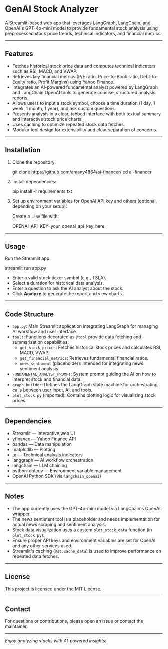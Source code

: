 # GenAI Stock Analyzer

A Streamlit-based web app that leverages LangGraph, LangChain, and OpenAI's GPT-4o-mini model to provide fundamental stock analysis using preprocessed stock price trends, technical indicators, and financial metrics.

---

## Features

- Fetches historical stock price data and computes technical indicators such as RSI, MACD, and VWAP.
- Retrieves key financial metrics (P/E ratio, Price-to-Book ratio, Debt-to-Equity ratio, Profit Margins) using Yahoo Finance.
- Integrates an AI-powered fundamental analyst powered by LangGraph and LangChain OpenAI tools to generate concise, structured analysis reports.
- Allows users to input a stock symbol, choose a time duration (1 day, 1 week, 1 month, 1 year), and ask custom questions.
- Presents analysis in a clear, tabbed interface with both textual summary and interactive stock price charts.
- Uses caching to optimize repeated stock data fetches.
- Modular tool design for extensibility and clear separation of concerns.

---

## Installation

1. Clone the repository:

   git clone https://github.com/amany4864/ai-financer/
   cd ai-financer

2. Install dependencies:

   pip install -r requirements.txt

3. Set up environment variables for OpenAI API key and others (optional, depending on your setup):

   Create a `.env` file with:

   OPENAI_API_KEY=your_openai_api_key_here

---

## Usage

Run the Streamlit app:

   streamlit run app.py

- Enter a valid stock ticker symbol (e.g., TSLA).
- Select a duration for historical data analysis.
- Enter a question to ask the AI analyst about the stock.
- Click **Analyze** to generate the report and view charts.

---

## Code Structure

- `app.py`: Main Streamlit application integrating LangGraph for managing AI workflow and user interface.
- `tools`: Functions decorated as `@tool` provide data fetching and summarization capabilities:
  - `get_stock_prices`: Fetches historical stock prices and calculates RSI, MACD, VWAP.
  - `get_financial_metrics`: Retrieves fundamental financial ratios.
  - `news_sentiment` (placeholder): Intended for integrating news sentiment analysis.
- `FUNDAMENTAL_ANALYST_PROMPT`: System prompt guiding the AI on how to interpret stock and financial data.
- `graph_builder`: Defines the LangGraph state machine for orchestrating calls between user input, AI, and tools.
- `plot_stock.py` (imported): Contains plotting logic for visualizing stock prices.

---

## Dependencies

- Streamlit — Interactive web UI
- yfinance — Yahoo Finance API
- pandas — Data manipulation
- matplotlib — Plotting
- ta — Technical analysis indicators
- langgraph — AI workflow orchestration
- langchain — LLM chaining
- python-dotenv — Environment variable management
- OpenAI Python SDK (via `langchain_openai`)

---

## Notes

- The app currently uses the GPT-4o-mini model via LangChain's OpenAI wrapper.
- The news sentiment tool is a placeholder and needs implementation for actual news scraping and sentiment analysis.
- Stock data visualization uses a custom `plot_stock_data` function (in `plot_stock.py`).
- Ensure proper API keys and environment variables are set for OpenAI and any other services used.
- Streamlit's caching (`@st.cache_data`) is used to improve performance on repeated data fetches.

---

## License

This project is licensed under the MIT License.

---

## Contact

For questions or contributions, please open an issue or contact the maintainer.

---

*Enjoy analyzing stocks with AI-powered insights!*

